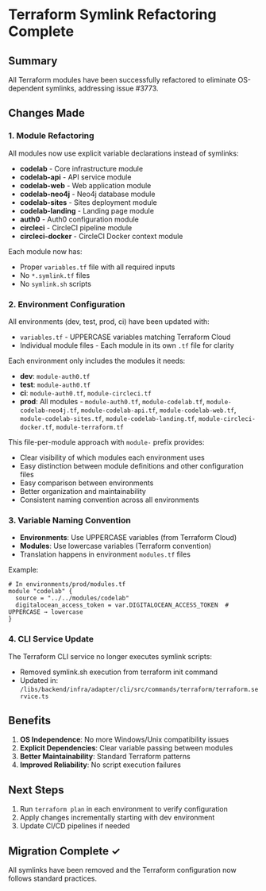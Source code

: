 # Terraform Symlink Refactoring Complete

## Summary

All Terraform modules have been successfully refactored to eliminate OS-dependent symlinks, addressing issue #3773.

## Changes Made

### 1. Module Refactoring

All modules now use explicit variable declarations instead of symlinks:

- **codelab** - Core infrastructure module
- **codelab-api** - API service module  
- **codelab-web** - Web application module
- **codelab-neo4j** - Neo4j database module
- **codelab-sites** - Sites deployment module
- **codelab-landing** - Landing page module
- **auth0** - Auth0 configuration module
- **circleci** - CircleCI pipeline module
- **circleci-docker** - CircleCI Docker context module

Each module now has:
- Proper `variables.tf` file with all required inputs
- No `*.symlink.tf` files
- No `symlink.sh` scripts

### 2. Environment Configuration

All environments (dev, test, prod, ci) have been updated with:
- `variables.tf` - UPPERCASE variables matching Terraform Cloud
- Individual module files - Each module in its own `.tf` file for clarity

Each environment only includes the modules it needs:
- **dev**: `module-auth0.tf` 
- **test**: `module-auth0.tf`
- **ci**: `module-auth0.tf`, `module-circleci.tf`
- **prod**: All modules - `module-auth0.tf`, `module-codelab.tf`, `module-codelab-neo4j.tf`, `module-codelab-api.tf`, `module-codelab-web.tf`, `module-codelab-sites.tf`, `module-codelab-landing.tf`, `module-circleci-docker.tf`, `module-terraform.tf`

This file-per-module approach with `module-` prefix provides:
- Clear visibility of which modules each environment uses
- Easy distinction between module definitions and other configuration files
- Easy comparison between environments  
- Better organization and maintainability
- Consistent naming convention across all environments

### 3. Variable Naming Convention

- **Environments**: Use UPPERCASE variables (from Terraform Cloud)
- **Modules**: Use lowercase variables (Terraform convention)
- Translation happens in environment `modules.tf` files

Example:
```hcl
# In environments/prod/modules.tf
module "codelab" {
  source = "../../modules/codelab"
  digitalocean_access_token = var.DIGITALOCEAN_ACCESS_TOKEN  # UPPERCASE → lowercase
}
```

### 4. CLI Service Update

The Terraform CLI service no longer executes symlink scripts:
- Removed symlink.sh execution from terraform init command
- Updated in: `/libs/backend/infra/adapter/cli/src/commands/terraform/terraform.service.ts`

## Benefits

1. **OS Independence**: No more Windows/Unix compatibility issues
2. **Explicit Dependencies**: Clear variable passing between modules
3. **Better Maintainability**: Standard Terraform patterns
4. **Improved Reliability**: No script execution failures

## Next Steps

1. Run `terraform plan` in each environment to verify configuration
2. Apply changes incrementally starting with dev environment
3. Update CI/CD pipelines if needed

## Migration Complete ✓

All symlinks have been removed and the Terraform configuration now follows standard practices.